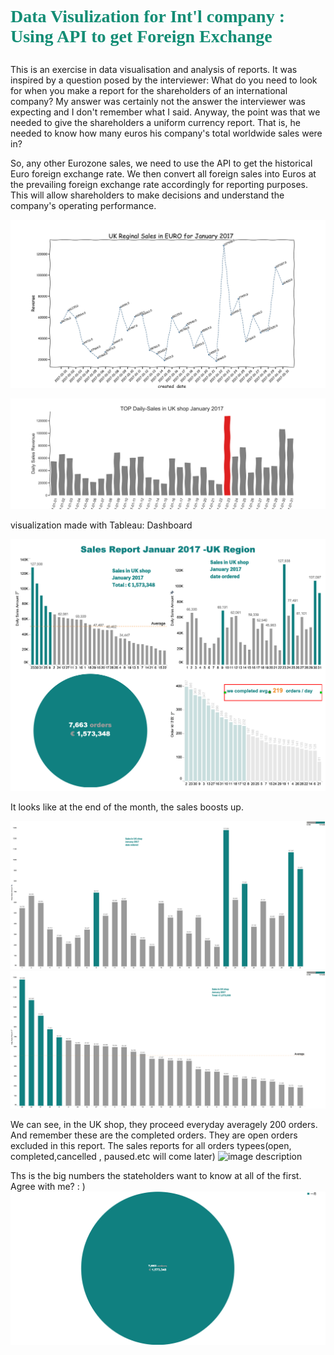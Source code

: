 # <p style="font-family:verdana"> <span style='color: #138d75' > Data Visulization for Int'l company : Using API to get Foreign Exchange</span></p><p style="font-family:'Courier New'"><span style='color: #138d75' >
  
This is an exercise in data visualisation and analysis of reports. It was inspired by a question posed by the interviewer: What do you need to look for when you make a report for the shareholders of an international company? My answer was certainly not the answer the interviewer was expecting and I don't remember what I said. Anyway, the point was that we needed to give the shareholders a uniform currency report. That is, he needed to know how many euros his company's total worldwide sales were in?

So, any other Eurozone sales, we need to use the API to get the historical Euro foreign exchange rate. We then convert all foreign sales into Euros at the prevailing foreign exchange rate accordingly for reporting purposes. This will allow shareholders to make decisions and understand the company's operating performance.
</span></p>

![image description](	7_UK_Reginal_Sales_in_EURO_for_January_2017.png)

![image description](6_TOP_Daily-Sales_in_UK_shop_January_2017.png)


visualization made with Tableau: Dashboard 

![image description](2_Dashboard_Sales_Report_Januar_2017_UK_Region.png)

It looks like at the end of the month, the sales boosts up. 

![image description](1_Daily-Sales_in_UK_shop_January_2017_(2).png)
![image description](3_Daily-Sales_in_UK_shop_January_2017.png)

We can see, in the UK shop, they proceed everyday averagely 200 orders. 
And remember these are the completed orders. They are open orders excluded in this report.
The sales reports for all orders typees(open, completed,cancelled , paused.etc will come later)
![image description](4_Number_of_daily_proceed_orders.png)


Ths is the big numbers the stateholders want to know at all of the first. Agree with me?  : ) 
![image description](5_Total_quantity_sold_in_January_2017.png)

